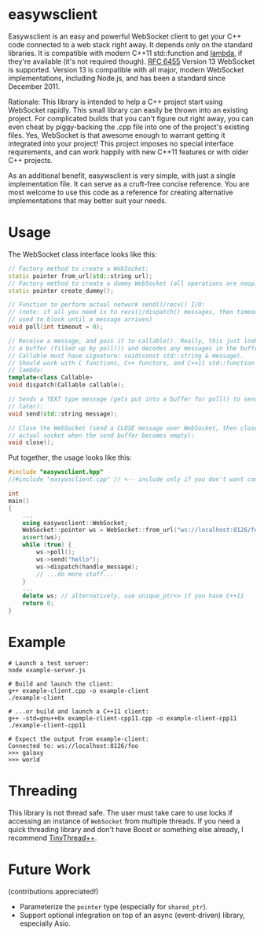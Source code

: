 easywsclient
============

Easywsclient is an easy and powerful WebSocket client to get your
C++ code connected to a web stack right away. It depends only on the
standard libraries.  It is compatible with modern C++11 std::function and
[lambda](http://en.wikipedia.org/wiki/Anonymous_function#C.2B.2B),
if they're available (it's not required though).  [RFC
6455](http://tools.ietf.org/html/rfc6455) Version 13 WebSocket is
supported. Version 13 is compatible with all major, modern WebSocket
implementations, including Node.js, and has been a standard since
December 2011.

Rationale: This library is intended to help a C++ project start using
WebSocket rapidly. This small library can easily be thrown into an
existing project. For complicated builds that you can't figure out right
away, you can even cheat by piggy-backing the .cpp file into one of
the project's existing files. Yes, WebSocket is that awesome enough to
warrant getting it integrated into your project!  This project imposes
no special interface requirements, and can work happily with new C++11
features or with older C++ projects.

As an additional benefit, easywsclient is very simple, with just a single
implementation file. It can serve as a cruft-free concise reference. You
are most welcome to use this code as a reference for creating alternative
implementations that may better suit your needs.

Usage
=====

The WebSocket class interface looks like this:

```c++
// Factory method to create a WebSocket:
static pointer from_url(std::string url);
// Factory method to create a dummy WebSocket (all operations are noop):
static pointer create_dummy();

// Function to perform actual network send()/recv() I/O:
// (note: if all you need is to recv()/dispatch() messages, then timeout can be
// used to block until a message arrives)
void poll(int timeout = 0);

// Receive a message, and pass it to callable(). Really, this just looks at
// a buffer (filled up by poll()) and decodes any messages in the buffer.
// Callable must have signature: void(const std::string & message).
// Should work with C functions, C++ functors, and C++11 std::function and
// lambda:
template<class Callable>
void dispatch(Callable callable);

// Sends a TEXT type message (gets put into a buffer for poll() to send
// later):
void send(std::string message);

// Close the WebSocket (send a CLOSE message over WebSocket, then close() the
// actual socket when the send buffer becomes empty):
void close();
```

Put together, the usage looks like this:

```c++
#include "easywsclient.hpp"
//#include "easywsclient.cpp" // <-- include only if you don't want compile separately

int
main()
{
    ...
    using easywsclient::WebSocket;
    WebSocket::pointer ws = WebSocket::from_url("ws://localhost:8126/foo");
    assert(ws);
    while (true) {
        ws->poll();
        ws->send("hello");
        ws->dispatch(handle_message);
        // ...do more stuff...
    }
    ...
    delete ws; // alternatively, use unique_ptr<> if you have C++11
    return 0;
}
```

Example
=======

    # Launch a test server:
    node example-server.js

    # Build and launch the client:
    g++ example-client.cpp -o example-client
    ./example-client

    # ...or build and launch a C++11 client:
    g++ -std=gnu++0x example-client-cpp11.cpp -o example-client-cpp11
    ./example-client-cpp11

    # Expect the output from example-client:
    Connected to: ws://localhost:8126/foo
    >>> galaxy
    >>> world

Threading
=========

This library is not thread safe. The user must take care to use locks if
accessing an instance of `WebSocket` from multiple threads. If you need
a quick threading library and don't have Boost or something else already,
I recommend [TinyThread++](http://tinythreadpp.bitsnbites.eu/).

Future Work
===========

(contributions appreciated!)

* Parameterize the `pointer` type (especially for `shared_ptr`).
* Support optional integration on top of an async (event-driven) library,
  especially Asio.

